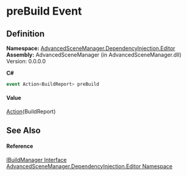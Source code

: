 # preBuild Event




## Definition
**Namespace:** <a href="N_AdvancedSceneManager_DependencyInjection_Editor.md">AdvancedSceneManager.DependencyInjection.Editor</a>  
**Assembly:** AdvancedSceneManager (in AdvancedSceneManager.dll) Version: 0.0.0.0

**C#**
``` C#
event Action<BuildReport> preBuild
```



#### Value
<a href="https://learn.microsoft.com/dotnet/api/system.action-1" target="_blank" rel="noopener noreferrer">Action</a>(BuildReport)

## See Also


#### Reference
<a href="T_AdvancedSceneManager_DependencyInjection_Editor_IBuildManager.md">IBuildManager Interface</a>  
<a href="N_AdvancedSceneManager_DependencyInjection_Editor.md">AdvancedSceneManager.DependencyInjection.Editor Namespace</a>  
